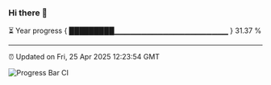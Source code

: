 ### Hi there 👋

⏳ Year progress { █████████▁▁▁▁▁▁▁▁▁▁▁▁▁▁▁▁▁▁▁▁▁ } 31.37 %

---

⏰ Updated on Fri, 25 Apr 2025 12:23:54 GMT

![Progress Bar CI](https://github.com/code-lakshay/GitHub-Actions-Demo/workflows/Progress%20Bar%20CI/badge.svg)
